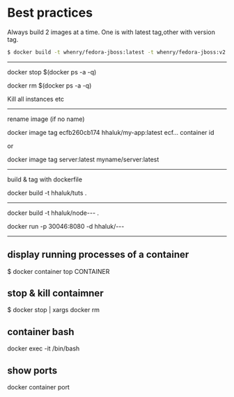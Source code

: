 # Best practices

Always build 2 images at a time. One is with latest tag,other with version tag. 


```sh
$ docker build -t whenry/fedora-jboss:latest -t whenry/fedora-jboss:v2.1 .

```


-----


docker stop $(docker ps -a -q)

docker rm $(docker ps -a -q)

Kill all instances etc



----

rename image (if no name)

docker image tag ecfb260cb174 hhaluk/my-app:latest
ecf... container id

or

docker image tag server:latest myname/server:latest


---

build & tag with dockerfile 

docker build -t hhaluk/tuts .



--------


docker build -t hhaluk/node--- .

docker run -p 30046:8080 -d hhaluk/---

----

## display running processes of a container 

$ docker container top CONTAINER

## stop & kill contaimner

$ docker stop <CONTAINERID> | xargs docker rm

## container bash

 docker exec -it <CONTAINERID> /bin/bash

 ## show ports

 docker container port <CONTAINERID>
